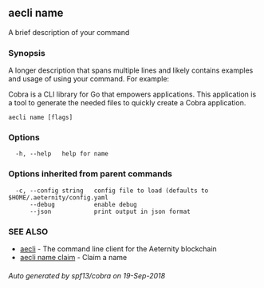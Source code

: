 ## aecli name

A brief description of your command

### Synopsis

A longer description that spans multiple lines and likely contains examples
and usage of using your command. For example:

Cobra is a CLI library for Go that empowers applications.
This application is a tool to generate the needed files
to quickly create a Cobra application.

```
aecli name [flags]
```

### Options

```
  -h, --help   help for name
```

### Options inherited from parent commands

```
  -c, --config string   config file to load (defaults to $HOME/.aeternity/config.yaml
      --debug           enable debug
      --json            print output in json format
```

### SEE ALSO

* [aecli](aecli.md)	 - The command line client for the Aeternity blockchain
* [aecli name claim](aecli_name_claim.md)	 - Claim a name

###### Auto generated by spf13/cobra on 19-Sep-2018
